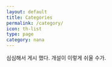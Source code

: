 ```yaml
---
layout: default
title: Categories
permalink: /category/
icon: th-list
type: page
category: nana
---
```


심심해서 게시 했다.
개설이 이렇게 쉬울 수가.

